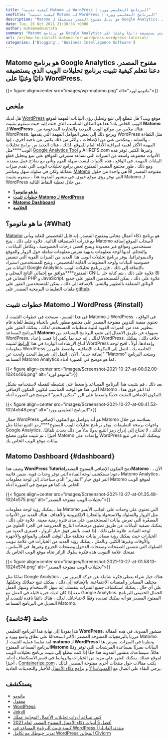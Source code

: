 ```yaml
---
title: "كيفية تثبيت Matomo لـ WordPress | البرنامج التعليمي وورد" 
seoTitle: "كيفية تثبيت Matomo لـ WordPress | البرنامج التعليمي وورد" 
description: "Matomo هو بديل مفتوح المصدر مستضيفًا ل Google Analytics. دعنا نتعلم كيفية تثبيت برنامج تحليلات الويب الغني بالمعالجة على WordPress." 
date: Tue, 26 Oct 2021 21:30:36 +0000
author: muhammadmustafa
summary: "Matomo هو برنامج Google Analytics مفتوح المصدر. دعونا نتعلم كيفية تثبيت برنامج تحليلات الويب الذي يستضيفه ذاتيًا وغنيًا على WordPress." 
url: /ar/how-to-install-matomo-for-wordpress-wordpress-tutorial/
categories: ['Blogging', 'Business Intelligence Software']
---
```


## Matomo هو برنامج Google Analytics مفتوح المصدر. دعنا نتعلم كيفية تثبيت برنامج تحليلات الويب الذي يستضيفه ذاتيًا وغنيًا على WordPress.

{{< figure align=center src="images/wp-matomo.png" alt="ماتومو لورد">}}


## ملخص
هل لديك [WordPress][1] موقع ويب؟ هل تتطلع إلى تتبع وتحليل رؤى البيانات المهمة لموقع الويب الخاص بك؟ هذا هو المكان المناسب الذي جئت إليه حيث سنقوم بتثبيت **Matomo لـ WordPress** . هناك ملايين من مواقع الويب الفردية والتجارية المدعومة من WordPress. ويرجع ذلك إلى بعض العوامل المهمة التي يقدمها WordPress مثل الكفاءة ، والمتانة ، ومكدس غني من الإضافات ، وأكثر من ذلك بكثير. من ناحية أخرى ، إنها المهمة الأكثر أهمية لمراقبة الأداء العام للموقع. لذلك ، هناك العديد من برامج تحليلات الويب****مثل [Google Analytics Tool][2] و AHREFS.com وغيرها الكثير. توفر هذه الأدوات مجموعة واسعة من الميزات التي تساعد مشرفي المواقع على تتبع وتحليل قطع البيانات المهمة. في الواقع ، هذه الأدوات ليست سهلة الفهم وتأتي مع نماذج عمل معقدة.
ومع ذلك ، طور مجتمع المصدر المفتوح بعض برامج تحليلات الويب التي تقدم ميزات مماثلة ولكن في سلوك سهل ومباشر. [Matomo][3] هي واحدة من حلول BI مفتوحة المصدر التي توفر رؤى موقع حيوي. في منشور المدونة هذا ، سنقوم بتثبيت Matomo لـ WordPress من خلال تغطية النقاط التالية.
* **[ما هو ماتومو؟][4]** 
* **[خطوات تثبيت Matomo لـ WordPress][5]** 
* **[Matomo Dashboard][6]** 
* **[الخلاصة][7]** 

## ما هو ماتومو؟ {#What}

[Matomo][3] هو برنامج ذكاء أعمال مجاني ومفتوح المصدر. إنه قابل للتخصيص للغاية ويأتي مع قدرات الاستضافة الذاتية. علاوة على ذلك ، يتيح Matomo لأصحاب الموقع إضافة مستخدمين ومواقع غير محدودة ويمنح أقصى درجات الخصوصية ، وتكامل البيانات ، والتحكم. لديها لوحة معلومات بديهية تعرض معلومات شاملة حول الزوار والموقع والديموغرافيا. يوفر برنامج تحليلات الويب هذا العديد من الميزات القوية التي تتضمن خصوصية البيانات ولوحة المعلومات القابلة للتخصيص ، ويتيح للمستخدمين استيراد البيانات من Google Analytics. بالإضافة إلى ذلك ، فإن برنامج تحليلات الويب المفتوح****يتوافق مع إجمالي الناتج المحلي و CNIL. علاوة على ذلك ، يتم كتابة حل BI المجاني في PHP و JavaScript. علاوة على ذلك ، يمكن للمستخدمين العثور على جميع الوثائق المتعلقة بالتطوير والنشر. بالإضافة إلى ذلك ، يمكن للمستخدمين العثور على ملفات التعليمات البرمجية المصدر على [github][8].

## خطوات تثبيت Matomo لـ WordPress {#install}

في هذا القسم ، سنبحث في خطوات التثبيت لـ Matomo لـ WordPress. في الواقع ، تحتوي منصة التدوين مفتوحة المصدر على مجتمع مطور نابض بالحياة ونشط للغاية قام بتطوير عدد من الميزات القوية لتلبية متطلبات المستخدم. لذلك ، يمكنك العثور على البرنامج المساعد **Matomo** بسهولة عن طريق الانتقال إلى تجمع البرنامج المساعد من WordPress. لذلك ، إنه جيد بما يكفي إذا قمت بإعداد WordPress. خلاف ذلك ، يمكنك اتباع الإرشادات الواردة في هذا [الرابط][1] لتثبيت WordPress وإعدادها. أولاً ، افتح لوحة معلومات WordPress الخاصة بك ، انتقل إلى المكونات الإضافية ، واضغط على زر "إضافة جديد".
الآن ، انتقل إلى شريط البحث وابحث عن "Matomo" وستجد البرنامج المساعد Matomo Analytics كما هو موضح في الصورة أدناه.

{{< figure align=center src="images/Screenshot-2021-10-27-at-00.02.00-1024x466.png" alt="ماتومو لورد">}}

بعد ذلك ، قم بتثبيت هذا البرنامج المساعد واضغط على تنشيطه لتفعيله لاستخدامه بشكل أكبر. هذا هو الوقت المناسب لتكوين المكون الإضافي Matomo ، لذا انقر فوق هذا المكون الإضافي المثبت حديثًا واضغط على الزر "تمكين التتبع" الموضح في الصورة أدناه.

{{< figure align=center src="images/Screenshot-2021-10-27-at-00.41.53-1024x548.png" alt="البرنامج التعليمي وورد">}}

جمال WordPress هو أنه يتواصل مع المكون الإضافي Matomo بسلاسة من خلال واجهات برمجة التطبيقات. يوفر برنامج تحليلات الويب المفتوح****رمز التتبع تمامًا مثل Google Analytics. لذلك ، لا تحتاج إلى إدراج رمز التتبع يدويًا بدلاً من ذلك يحدث تلقائيًا. أخيرًا ، تم تثبيت مكون مصلح Matomo وإعداده على WordPress ويمكنك البدء في تتبع بيانات موقع الويب الخاص بك.

## **Matomo Dashboard** {#dashboard}

وصف هذا **WordPress Tutorial**دمج المكون الإضافي المفتوح المصدر**Matomo** . الآن ، دعونا نستكشف لوحة القيادة التي توفر وحدات قوية. ضمن قائمة Matomo Analytics ، انقر فوق خيار "التقارير" الذي سيأخذك إلى لوحة معلومات Matomo لموقع الويب الخاص بك كما هو موضح في الصورة أدناه.

{{< figure align=center src="images/Screenshot-2021-10-27-at-01.35.48-1024x575.png" alt="تحليلات الويب مفتوحة المصدر">}}

هنا ، يمكنك رؤية لوحة معلومات Matomo التي تحتوي على وحدات على الجانب الأيسر مثل الزوار والسلوك والاستحواذ والتجارة الإلكترونية والأهداف. هناك العديد من الأدوات المصغّرة التي تعرض بيانات المستخدمين على مدى فترة زمنية معينة. علاوة على ذلك ، يمكنك تصفية البيانات عن طريق تطبيق مرشحات التاريخ المعروضة في الجزء العلوي من لوحة القيادة. علاوة على ذلك ، إذا قمت بالنقر فوق خيار الزوار ، فسترى العديد من الخيارات حيث يمكنك رؤية مصادر بيانات مختلفة مثل الوقت الفعلي والمواقع والأجهزة والأوقات وغيرها الكثير. وبالمثل ، يمكنك رؤية العديد من الخيارات في علامة تبويب السلوك التي تتضمن الصفحات وصفحات الدخول وصفحات الخروج وغيرها. في الأساس ، تمنحك علامة التبويب هذه فكرة سلوك الزائر تجاه موقع الويب الخاص بك.

{{< figure align=center src="images/Screenshot-2021-10-27-at-01.58.13-1024x574.png" alt="تحليلات الويب مفتوحة المصدر">}}

تمامًا مثل Google Analytics ، هناك خيار شراء يعطي فكرة شاملة عن حركة المرور من مختلف المصادر والمنصات الاجتماعية. بالإضافة إلى ذلك ، يمكنك تتبع حملاتك وتحليلها. على أي حال ، يمكنك استكشاف جميع الميزات بنفسك. إنه سهل الاستخدام وسهل العمل معه إذا كان لديك خبرة قليلة في العمل مع Google Analytics. الجمال الحقيقي للبرنامج المفتوح المصدر هو أنه يمكنك تمديده وفقًا لاحتياجاتك. لذلك ، هناك دائمًا نافذة للتمديد أو التعديل في البرنامج المساعد Matomo.

## خاتمة {#خاتمة}

هذا يقودنا إلى نهاية هذا البرنامج التعليمي **WordPress**منشور المدونة. في هذه المقالة ، مررنا بالبرمجيات المفتوحة المصدر الأكثر استخدامًا على نطاق واسع وورد و Matomo. لقد تعلمنا عملية التثبيت لـ **matomo لـ WordPress** ونظرنا في الميزات. يعرض هذا البرنامج المساعد المفتوح**Matomo** البيانات بصريًا بمساعدة المرشحات التي توفر وقتًا هائلاً. سيساعدك منشور المدونة هذا حقًا إذا كنت تتطلع إلى تثبيت برنامج تحليلات الويب لموقع عملك. يمكنك العثور على مزيد من الخيارات والروابط في قسم الاستكشاف أدناه.
أخيرًا ، [Containerize.com][9] يكتب مقالات حول منتجات أخرى مفتوحة المصدر. لذلك ، يرجى البقاء على اتصال مع [[المدونات][10]][11] و [برامج ذكاء الأعمال][12] للأخبار والتحديثات العادية.

## يستكشف
  * [ماتومو][3]
  * [معقول][13]
  * [WordPress][1]
  * [Jekyll][14]
  * [كيف تساعد أدوات تحليلات الأعمال المجانية عملك][15]
  * [أفضل 5 أدوات ذكاء الأعمال المفتوح المصدر لعام 2021][16]
  * [كيفية تثبيت البرنامج المساعد في WordPress | منتدى الفانيليا][17]
  * [تعزيز خيوطك مع تكامل WordPress المجاني CivIcrm][18]



[1]: https://products.containerize.com/blogging/wordpress/
[2]: https://analytics.google.com/analytics/web/
[3]: https://products.containerize.com/business-intelligence/matomo
[4]: #What
[5]: #install
[6]: #dashboard
[7]: #Conclusion
[8]: https://github.com/matomo-org/matomo
[9]: https://www.containerize.com/
[10]: https://products.containerize.com/blogging/
[11]: https://products.containerize.com/healthcare-technologies/
[12]: https://products.containerize.com/business-intelligence/
[13]: https://products.containerize.com/business-intelligence/plausible
[14]: https://products.containerize.com/blogging/jekyll/
[15]: https://blog.containerize.com/2021/03/12/how-free-business-analytics-tools-assist-your-business/
[16]: https://blog.containerize.com/business-intelligence-software/top-5-open-source-business-intelligence-solutions-of-2021/
[17]: https://blog.containerize.com/blogging/how-to-a-install-plugin-in-wordpress-vanilla-forum/
[18]: https://blog.containerize.com/blogging/civicrm-wordpress-integration-wordpress-tutorial/
